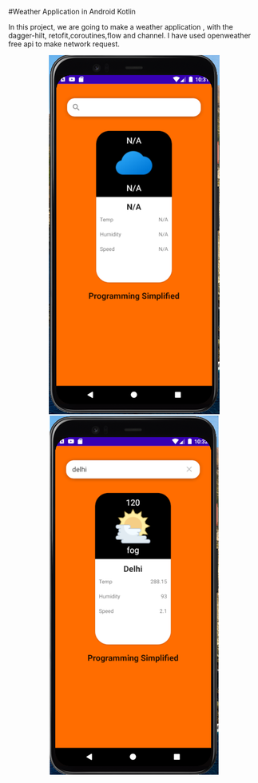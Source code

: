 #Weather Application in Android Kotlin

In this project, we are going to make a weather application , with the dagger-hilt, retofit,coroutines,flow and channel. I have used openweather free api to make network request.

<p align="center">
<img src="app/src/main/res/drawable/one.png"/>
<img src="app/src/main/res/drawable/two.png"/>
</p>
